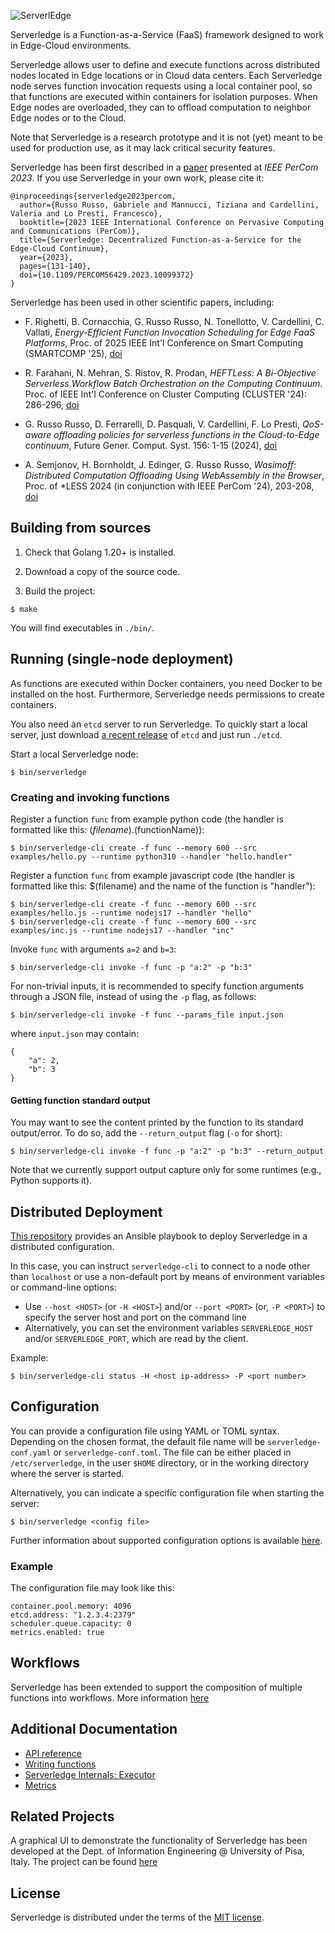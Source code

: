![ServerlEdge](docs/logo.png)


Serverledge is a Function-as-a-Service (FaaS) framework designed to
work in Edge-Cloud environments.

Serverledge allows user to define and execute functions across
distributed nodes located in Edge locations or in Cloud data centers.
Each Serverledge node serves function invocation requests using a local
container pool, so that functions are executed within containers for isolation purposes.
When Edge nodes are overloaded, they can to offload computation
to neighbor Edge nodes or to the Cloud.

Note that Serverledge is a research prototype and it is not (yet) meant to
be used for production use, as it may lack critical security features.

Serverledge has been first described in a [paper](http://www.ce.uniroma2.it/publications/serverledgePerCom2023.pdf) presented at *IEEE PerCom 2023*. If you use Serverledge in your own work, please cite it:

    @inproceedings{serverledge2023percom,
      author={Russo Russo, Gabriele and Mannucci, Tiziana and Cardellini, Valeria and Lo Presti, Francesco},
      booktitle={2023 IEEE International Conference on Pervasive Computing and Communications (PerCom)}, 
      title={Serverledge: Decentralized Function-as-a-Service for the Edge-Cloud Continuum}, 
      year={2023},
      pages={131-140},
      doi={10.1109/PERCOM56429.2023.10099372}
    }

Serverledge has been used in other scientific papers, including:

- F. Righetti, B. Cornacchia, G. Russo Russo, N. Tonellotto, V. Cardellini, C. Vallati, *Energy-Efficient Function Invocation Scheduling for Edge FaaS Platforms*, Proc. of 2025 IEEE Int'l Conference on Smart Computing (SMARTCOMP '25), [doi](https://doi.ieeecomputersociety.org/10.1109/SMARTCOMP65954.2025.00057)

- R. Farahani, N. Mehran, S. Ristov, R. Prodan, *HEFTLess: A Bi-Objective Serverless Workflow Batch Orchestration on the Computing Continuum*. Proc. of IEEE Int'l Conference on Cluster Computing (CLUSTER '24): 286-296, [doi](https://doi.org/10.1109/CLUSTER59578.2024.00032)

- G. Russo Russo, D. Ferrarelli, D. Pasquali, V. Cardellini, F. Lo Presti, *QoS-aware offloading policies for serverless functions in the Cloud-to-Edge continuum*, Future Gener. Comput. Syst. 156: 1-15 (2024), [doi](https://doi.org/10.1016/j.future.2024.02.019)

- A. Semjonov, H. Bornholdt, J. Edinger, G. Russo Russo, *Wasimoff: Distributed Computation Offloading Using WebAssembly in the Browser*, Proc. of \*LESS 2024 (in conjunction with IEEE PerCom '24), 203-208, [doi](https://doi.org/10.1109/PerComWorkshops59983.2024.10503392)


## Building from sources

1. Check that Golang 1.20+ is installed.

2. Download a copy of the source code.

3. Build the project:

```
$ make
```

You will find executables in `./bin/`.

## Running (single-node deployment)

As functions are executed within Docker containers, you need Docker to
be installed on the host. Furthermore, Serverledge needs
permissions to create containers.

You also need an `etcd` server to run Serverledge. To quickly start a local
server, just download [a recent release](https://github.com/etcd-io/etcd/releases) 
of `etcd` and just run `./etcd`.

Start a local Serverledge node:

	$ bin/serverledge

### Creating and invoking functions

Register a function `func` from example python code (the handler is formatted like this: $(filename).$(functionName)):

	$ bin/serverledge-cli create -f func --memory 600 --src examples/hello.py --runtime python310 --handler "hello.handler"

Register a function `func` from example javascript code (the handler is formatted like this: $(filename) and the name of the function is "handler"):

	$ bin/serverledge-cli create -f func --memory 600 --src examples/hello.js --runtime nodejs17 --handler "hello"
    $ bin/serverledge-cli create -f func --memory 600 --src examples/inc.js --runtime nodejs17 --handler "inc"

Invoke `func` with arguments `a=2` and `b=3`:

	$ bin/serverledge-cli invoke -f func -p "a:2" -p "b:3"

For non-trivial inputs, it is recommended to specify function arguments through a
JSON file, instead of using the `-p` flag, as follows:

	$ bin/serverledge-cli invoke -f func --params_file input.json

where `input.json` may contain:

	{
		"a": 2,
		"b": 3
	}

#### Getting function standard output

You may want to see the content printed by the function to its standard output/error. To do so, add the `--return_output` flag (`-o` for short):

	$ bin/serverledge-cli invoke -f func -p "a:2" -p "b:3" --return_output

Note that we currently support output capture only for some runtimes (e.g., Python supports it).

## Distributed Deployment

[This repository](https://github.com/serverledge-faas/serverledge-deploy) provides an
Ansible playbook to deploy Serverledge in a distributed configuration.

In this case, you can instruct `serverledge-cli` to
connect to a node other than `localhost` or use a non-default port
by means of environment variables or command-line options:

- Use `--host <HOST>` (or `-H <HOST>`) and/or `--port <PORT>` (or, `-P <PORT>`)
  to specify the server
  host and port on the command line
- Alternatively, you can set the environment variables
  `SERVERLEDGE_HOST` and/or `SERVERLEDGE_PORT`, which are read by the client.

Example:

    $ bin/serverledge-cli status -H <host ip-address> -P <port number>

## Configuration

You can provide a configuration file using YAML or TOML syntax. Depending on the
chosen format, the default file name will be `serverledge-conf.yaml` or
`serverledge-conf.toml`. The file can be either placed in `/etc/serverledge`,
in the user `$HOME` directory, or in the working directory where the server is
started.

Alternatively, you can indicate a specific configuration file when starting the
server:

	$ bin/serverledge <config file>

Further information about supported configuration options is available [here](./docs/configuration.md).

### Example

The configuration file may look like this:

	container.pool.memory: 4096
	etcd.address: "1.2.3.4:2379"
	scheduler.queue.capacity: 0
	metrics.enabled: true

## Workflows

Serverledge has been extended to support the composition of multiple functions into workflows.
More information [here](./docs/workflows.md)

## Additional Documentation

 - [API reference](./docs/api.md)
 - [Writing functions](./docs/writing-functions.md)
 - [Serverledge Internals: Executor](./docs/executor.md)
 - [Metrics](./docs/metrics.md)

## Related Projects

A graphical UI to demonstrate the functionality of Serverledge has been
developed
at the Dept. of Information Engineering @ University of Pisa, Italy.
The project can be found
[here](https://github.com/Serverledge-UNIPI/Serverledge_Demo)

## License

Serverledge is distributed under the terms of the [MIT
license](https://github.com/serverledge-faas/serverledge/blob/master/LICENSE.txt).
